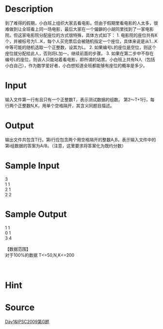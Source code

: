 
# Description

<div class="content"><p>到了难得的假期，小白班上组织大家去看电影。但由于假期里看电影的人太多，很难做到让全班看上同一场电影，最后大家在一个偏僻的小胡同里找到了一家电影院。但这家电影院分配座位的方式很特殊，具体方式如下： 1. 电影院的座位共有K个，并被标号为1…K，每个人买完票后会被随机指定一个座位，具体来说是从1…K中等可能的随机选取一个正整数，设其为L。 2. 如果编号L的座位是空位，则这个座位就分配给此人，否则将L加一，继续前面的步骤。 3. 如果在第二步中不存在编号L的座位，则该人只能站着看电影，即所谓的站票。小白班上共有N人（包括小白自己），作为数学爱好者，小白想知道全班都能够有座位的概率是多少。</p></div>

# Input

<div class="content"><p>输入文件第一行有且只有一个正整数T，表示测试数据的组数。 第2～T+1行，每行两个正整数N,K，用单个空格隔开，其含义同题目描述。</p></div>

# Output

<div class="content"><p>输出文件共包含T行。第i行应包含两个用空格隔开的整数A,B，表示输入文件中的第i组数据的答案为A/B。（注意，这里要求将答案化为既约分数）</p></div>

# Sample Input

<div class="content"><span class="sampledata">      3<br/>
     1 1<br/>
     2 1<br/>
     2 2<br/>
</span></div>

# Sample Output

<div class="content"><span class="sampledata">1 1<br/>
     0 1<br/>
     3 4<br/>
<br/>
【数据范围】<br/>
对于100%的数据  T&lt;=50,N,K&lt;=200<br/>
<br/>
<br/>
</span></div>

# Hint

<div class="content"><p></p></div>

# Source

<div class="content"><p><a href="problemset.php?search=Day1&amp;IPSC2009第G题">Day1&amp;IPSC2009第G题</a></p></div>


